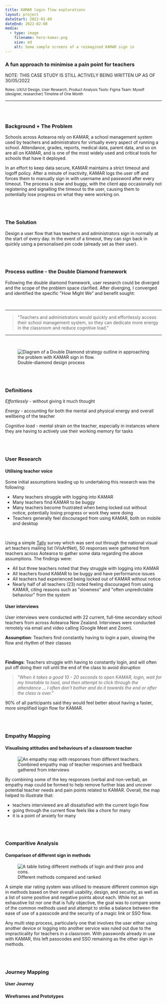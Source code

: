 ```yaml
---
title: KAMAR login flow explorations
layout: project
dateStart: 2022-01-09
dateEnd: 2022-02-08
media:
  - type: image
    filename: hero-kamar.png
    size: md
    alt: Some sample screens of a reimagined KAMAR sign in
---
```


<h3>A fun approach to minimise a pain point for teachers</h3>

NOTE: THIS CASE STUDY IS STILL ACTIVELY BEING WRITTEN UP AS OF 30/05/2022

<small>Roles: UX/UI Design, User Research, Product Analysis
Tools: Figma
Team: Myself (designer, researcher)
Timeline of One Month</small>

---
<br><br>

<h3>Background + The Problem </h3>

Schools across Aotearoa rely on KAMAR, a school management system used by teachers and administrators for virtually every aspect of running a school. Attendance, grades, reports, medical data, parent data, and so on are all on KAMAR, and is one of the most widely used and critical tools for schools that have it deployed.

In an effort to keep data secure, KAMAR maintains a strict timeout and logoff policy. After a minute of inactivity, KAMAR logs the user off and forces them to manually sign in with username and password after every timeout. The process is slow and buggy, with the client app occasionally not registering and signalling the timeout to the user, causing them to potentially lose progress on what they were working on.

<br><br>

<h3>The Solution </h3>

Design a user flow that has teachers and administrators sign in normally at the start of every day. In the event of a timeout, they can sign back in quickly using a personalised pin code (already set as their user).

<br><br>

<h3>Process outline - the Double Diamond framework</h3>

Following the double diamond framework, user research could be diverged and the scope of the problem space clarified. After diverging, I converged and identified the specific "How Might We" and benefit sought:

<br>

---

> "Teachers and administrators would quickly and effortlessly access their school management system, so they can dedicate more energy in the classroom and reduce cognitive load."

---

<br>

<figure>
<img src="/media/DD.png" alt="Diagram of a Double Diamond strategy outline in approaching the problem with KAMAR sign in flow."/>
<figcaption>Double-diamond design process</figcaption>
</figure>

<br><br>

<h3>Definitions </h3>

*Effortlessly* - without giving it much thought 

*Energy* - accounting for both the mental and physical energy and overall wellbeing of the teacher

*Cognitive load* - mental strain on the teacher, especially in instances where they are having to actively use their working memory for tasks

<br><br>

<h3>User Research</h3>
<h4>Utilising teacher voice</h4>

Some initial assumptions leading up to undertaking this research was the following:

- Many teachers struggle with logging into KAMAR
- Many teachers find KAMAR to be buggy
- Many teachers become frustrated when being locked out without notice, potentially losing progress or work they were doing
- Teachers generally feel discouraged from using KAMAR, both on mobile and desktop

<br/>

Using a simple [Tally](https://tally.so) survey which was sent out through the national visual art teachers mailing list (VisArtNet), 50 responses were gathered from teachers across Aotearoa to gather some data regarding the above assumptions. The findings were:

- All but three teachers noted that they struggle with logging into KAMAR
- All teachers found KAMAR to be buggy and have performance issues
- All teachers had experienced being locked out of KAMAR without notice
- Nearly half of all teachers (23) noted feeling discouraged from using KAMAR, citing reasons such as "slowness" and "often unpredictable behaviour" from the system

<h4>User interviews</h4>

User interviews were conducted with 22 current, full-time secondary school teachers from across Aotearoa New Zealand. Interviews were conducted remotely via email and video calling (Google Meet and Zoom).

**Assumption**: Teachers find constantly having to login a pain, slowing the flow and rhythm of their classes

<br>

**Findings**: Teachers struggle with having to constantly login, and will often put off doing their roll until the end of the class to avoid disruption

> *"When it takes a good 10 - 20 seconds to open KAMAR, login, wait for my timetable to load, and then attempt to click through the attendance ... I often don't bother and do it towards the end or after the class is over."*

90% of all participants said they would feel better about having a faster, more simplified login flow for KAMAR.

<br><br>

<h3>Empathy Mapping</h3>
<h4>Visualising attitudes and behaviours of a classroom teacher</h4>

<figure>
<img src="/media/empathymap.png" alt="An empathy map with responses from different teachers."/>
<figcaption>Combined empathy map of teacher responses and feedback gathered from interviews</figcaption>
</figure>

By combining some of the key responses (verbal and non-verbal), an empathy map could be formed to help remove further bias and uncover potential teacher needs and pain points related to KAMAR. Overall, the map helped to illustrate that:

- teachers interviewed are all dissatisfied with the current login flow 
- going through the current flow feels like a chore for many
- it is a point of anxiety for many

<br><br>

<h3>Comparitive Analysis</h3>
<h4>Comparison of different sign in methods</h4>

<figure>
<img src="/media/analysis.png" alt="A table listing different methods of login and their pros and cons."/>
<figcaption>Different methods compared and ranked</figcaption>
</figure>

A simple star rating system was utilised to measure different common sign in methods based on their overall usability, design, and security, as well as a list of some positive and negative points about each. While not an exhaustive list nor one that is fully objective, the goal was to compare some of the common methods used and attempt to strike a balance between the ease of use of a passcode and the security of a magic link or SSO flow.

Any multi step process, particularly one that involves the user either using another device or logging into another service was ruled out due to the impracticality for teachers in a classroom. With passwords already in use with KAMAR, this left passcodes and SSO remaining as the other sign in methods. 

<br><br>

<h3>Journey Mapping</h3>
<h4>User Journey</h4>

<h3></h3>
<h4>Wireframes and Prototypes</h4>


